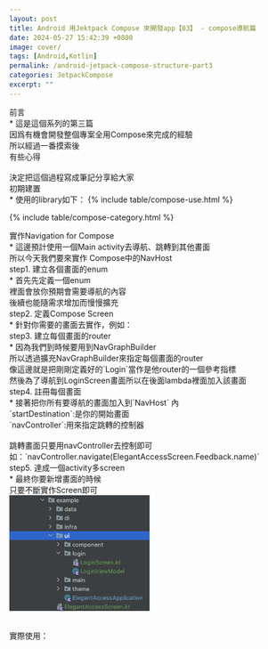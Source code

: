 ```yaml
---
layout: post
title: Android 用Jektpack Compose 來開發app【03】 - compose導航篇
date: 2024-05-27 15:42:39 +0800
image: cover/
tags: [Android,Kotlin]
permalink: /android-jetpack-compose-structure-part3
categories: JetpackCompose
excerpt: ""
---
```


<div class="c-border-content-title-4">前言</div>
* 這是這個系列的第三篇<br>
因爲有機會開發整個專案全用Compose來完成的經驗<br>
所以經過一番摸索後<br>
有些心得<br><br>
決定把這個過程寫成筆記分享給大家<br>

<div class="c-border-content-title-1">初期建置</div>
* 使用的library如下：
{% include table/compose-use.html %}

{% include table/compose-category.html %}

<div class="c-border-content-title-4">實作Navigation for Compose</div>
* 這邊預計使用一個Main activity去導航、跳轉到其他畫面<br>
所以今天我們要來實作 Compose中的NavHost

<div class="c-border-content-title-1">step1. 建立各個畫面的enum</div>
* 首先先定義一個enum<br>
裡面會放你預期會需要導航的內容<br>
後續也能隨需求增加而慢慢擴充<br>
<script src="https://gist.github.com/KuanChunChen/78babc3c8b4f6a00e73b65ce472b4dd7.js"></script>


<div class="c-border-content-title-1">step2. 定義Compose Screen</div>
* 針對你需要的畫面去實作，例如：
<script src="https://gist.github.com/KuanChunChen/c40ade08846566ca103aea3b9a5f23f0.js"></script>

<div class="c-border-content-title-1">step3. 建立每個畫面的router</div>
* 因為我們到時候要用到NavGraphBuilder<br>
所以透過擴充NavGraphBuilder來指定每個畫面的router<br>
像這邊就是把剛剛定義好的`Login`當作是他router的一個參考指標<br>
然後為了導航到LoginScreen畫面所以在後面lambda裡面加入該畫面<br>
<script src="https://gist.github.com/KuanChunChen/2577ea435d4b0bb0d028223f6c8dbadd.js"></script>

<div class="c-border-content-title-1">step4. 註冊每個畫面</div>
* 接著把你所有要導航的畫面加入到`NavHost` 內<br>
`startDestination`:是你的開始畫面<br>
`navController`:用來指定跳轉的控制器<br><br>
跳轉畫面只要用navController去控制即可<br>
如：`navController.navigate(ElegantAccessScreen.Feedback.name)`<br>
<script src="https://gist.github.com/KuanChunChen/72c59114a906ceb4efcc48c7acef5762.js"></script>

<div class="c-border-content-title-1">step5. 達成一個activity多screen</div>
* 最終你要新增畫面的時候<br>
只要不斷實作Screen即可<br>
<img src="/images/compose/001.png" width="50%"><br><br>

實際使用：<br>
<script src="https://gist.github.com/KuanChunChen/27b4d20765e035a36eed8ce204cbbc88.js"></script>
